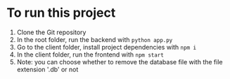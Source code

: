 # To run this project
1. Clone the Git repository
2. In the root folder, run the backend with
``
python app.py
``
3. Go to the client folder, install project dependencies with
``
npm i
``
4. In the client folder, run the frontend with
``
npm start
``
5. Note: you can choose whether to remove the database file with the file extension '.db' or not